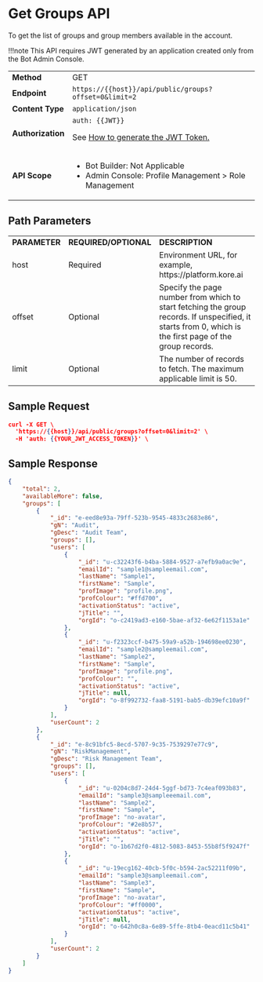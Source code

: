 # Get Groups API

To get the list of groups and group members available in the account.


!!!note
    This API requires JWT generated by an application created only from the Bot Admin Console.


<table>
  <tr>
   <td><strong>Method</strong>
   </td>
   <td>GET
   </td>
  </tr>
  <tr>
   <td><strong>Endpoint</strong>
   </td>
   <td><code>https://{{host}}/api/public/groups?offset=0&limit=2</code>
   </td>
  </tr>
  <tr>
   <td><strong>Content Type</strong>
   </td>
   <td><code>application/json</code>
   </td>
  </tr>
  <tr>
   <td><strong>Authorization</strong>
   </td>
   <td><code>auth: {{JWT}}</code>
<p>
See <a href="../api-introduction/#generating-the-jwt-token">How to generate the JWT Token.</a>
   </td>
  </tr>
  <tr>
   <td><strong>API Scope</strong>
   </td>
   <td>
<ul>

<li>Bot Builder: Not Applicable

<li>Admin Console: Profile Management > Role Management
</li>
</ul>
   </td>
  </tr>
</table>



## Path Parameters


<table>
  <tr>
   <td><strong>PARAMETER</strong>
   </td>
   <td><strong>REQUIRED/OPTIONAL</strong>
   </td>
   <td><strong>DESCRIPTION</strong>
   </td>
  </tr>
  <tr>
   <td>host
   </td>
   <td>Required
   </td>
   <td>Environment URL, for example, https://platform.kore.ai
   </td>
  </tr>
  <tr>
   <td>offset
   </td>
   <td>Optional
   </td>
   <td>Specify the page number from which to start fetching the group records. If unspecified, it starts from 0, which is the first page of the group records.
   </td>
  </tr>
  <tr>
   <td>limit
   </td>
   <td>Optional
   </td>
   <td>The number of records to fetch. The maximum applicable limit is 50.
   </td>
  </tr>
</table>



## Sample Request


```json
curl -X GET \
  'https://{{host}}/api/public/groups?offset=0&limit=2' \
  -H 'auth: {{YOUR_JWT_ACCESS_TOKEN}}' \
```


 


## Sample Response


```json
{
    "total": 2,
    "availableMore": false,
    "groups": [
        {
            "_id": "e-eed8e93a-79ff-523b-9545-4833c2683e86",
            "gN": "Audit",
            "gDesc": "Audit Team",
            "groups": [],
            "users": [
                {
                    "_id": "u-c32243f6-b4ba-5884-9527-a7efb9a0ac9e",
                    "emailId": "sample1@sampleemail.com",
                    "lastName": "Sample1",
                    "firstName": "Sample",
                    "profImage": "profile.png",
                    "profColour": "#ffd700",
                    "activationStatus": "active",
                    "jTitle": "",
                    "orgId": "o-c2419ad3-e160-5bae-af32-6e62f1153a1e"
                },
                {
                    "_id": "u-f2323ccf-b475-59a9-a52b-194698ee0230",
                    "emailId": "sample2@sampleemail.com",
                    "lastName": "Sample2",
                    "firstName": "Sample",
                    "profImage": "profile.png",
                    "profColour": "",
                    "activationStatus": "active",
                    "jTitle": null,
                    "orgId": "o-8f992732-faa8-5191-bab5-db39efc10a9f"
                }
            ],
            "userCount": 2
        },
        {
            "_id": "e-8c91bfc5-8ecd-5707-9c35-7539297e77c9",
            "gN": "RiskManagement",
            "gDesc": "Risk Management Team",
            "groups": [],
            "users": [
                {
                    "_id": "u-0204c8d7-24d4-5ggf-bd73-7c4eaf093b83",
                    "emailId": "sample3@sampleeemail.com",
                    "lastName": "Sample2",
                    "firstName": "Sample",
                    "profImage": "no-avatar",
                    "profColour": "#2e8b57",
                    "activationStatus": "active",
                    "jTitle": "",
                    "orgId": "o-1b67d2f0-4812-5083-8453-55b8f5f9247f"
                },
                {
                    "_id": "u-19ecg162-40cb-5f0c-b594-2ac52211f09b",
                    "emailId": "sample3@sampleemail.com",
                    "lastName": "Sample3",
                    "firstName": "Sample",
                    "profImage": "no-avatar",
                    "profColour": "#ff0000",
                    "activationStatus": "active",
                    "jTitle": null,
                    "orgId": "o-642h0c8a-6e89-5ffe-8tb4-0eacd11c5b41"
                }
            ],
            "userCount": 2
        }
    ]
}
```